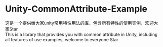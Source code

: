 # Unity-CommonAttribute-Example
这是一个提供给大家unity常用特性用法的库，包含所有特性的使用实例，欢迎大家Star   
This is a library that provides you with common attribute in Unity, including all features of use examples, welcome to everyone Star
